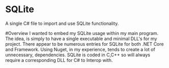 # SQLite
A single C# file to import and use SQLite functionality.

#Overview
 I wanted to embed my SQLite usage within my main program. The idea, is simply to have a single executable and minimal DLL's for my project.
There appear to be numerous entries for SQLite for both .NET Core and Framework.
Using Nuget, in my experience, tends to create a lot of unnecessary, dependencies.
SQLite is coded in C,C++ so will always require a corresponding DLL for C# to Interop with.


